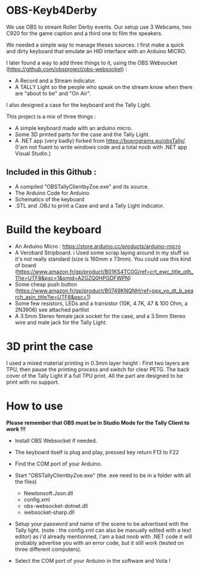 # OBS-Keyb4Derby

We use OBS to stream Roller Derby events.
Our setup use 3 Webcams, two C920 for the game caption and a third one to film the speakers.

We needed a simple way to manage theses sources.
I first make a quick and dirty keyboard that emulate an HID interface with an Arduino MICRO.

I later found a way to add three things to it, using the OBS Websocket (https://github.com/obsproject/obs-websocket) :
- A Record and a Stream indicator.
- A TALLY Light so the people who speak on the stream know when there are "about to be" and "On Air".

I also designed a case for the keyboard and the Tally Light.

This project is a mix of three things :
- A simple keyboard made with an arduino micro.
- Some 3D printed parts for the case and the Tally Light.
- A .NET app (very badly) forked from https://boprograms.eu/obsTally/. 
(I'am not fluent to write windows code and a total noob with .NET app Visual Studio.)

Included in this Github :
--------------------------
- A compiled "OBSTallyClientbyZoe.exe" and its source.
- The Arduino Code for Arduino
- Schematics of the keyboard 
- .STL and .OBJ to print a Case and and a Tally Light indicator.

# Build the keyboard
- An Arduino Micro : https://store.arduino.cc/products/arduino-micro
- A Verobard Stripboard. i Used some scrap laying around in my stuff so it's not really standard (size is 160mm x 73mm).
You could use this kind of board (https://www.amazon.fr/gp/product/B01KS4TC0G/ref=crt_ewc_title_oth_1?ie=UTF8&psc=1&smid=A2GZQ0HPGDFWPN) 
- Some cheap push button (https://www.amazon.fr/gp/product/B0749KNQNH/ref=ppx_yo_dt_b_search_asin_title?ie=UTF8&psc=1)
- Some few resistors, LEDs and a transistor (10K, 4.7K, 47 & 100 Ohm, a 2N3906) see attached partlist
- A 3.5mm Stereo female jack socket for the case, and a 3.5mm Stereo wire and male jack for the Tally Light.

# 3D print the case
I used a mixed material printing in 0.3mm layer height : 
First two layers are TPU, then pause the printing process and switch for clear PETG.
The back cover of the Tally Light if a full TPU print.
All the part are designed to be print with no support.

# How to use
**Please remember that OBS must be in Studio Mode for the Tally Client to work !!!**

- Install OBS Websocket if needed.
- The keyboard itself is plug and play, pressed key return F13 to F22
- Find the COM port of your Arduino.


- Start "OBSTallyClientbyZoe.exe" (the .exe need to be in a folder with all the files)
  -   Newtonsoft.Json.dll
  -   config.xml
  -   obs-websocket-dotnet.dll
  -   websocket-sharp.dll
- Setup your password and name of the scene to be advertised with the Tally light. (note : the config.xml can also be manually edited with a text editor) 
as i'd already mentionned, i'am a bad noob with .NET code it will probably advertise you with an error code, but it still work (tested on three different computers).
- Select the COM port of your Arduino in the software and Voila !





